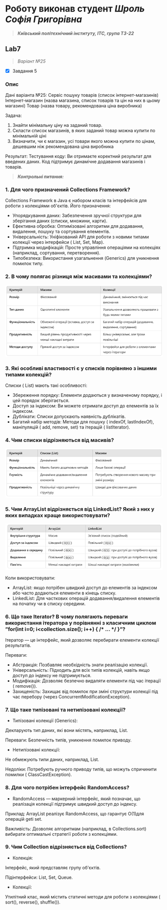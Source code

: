# Роботу виконав студент ***Шроль Софія Григорівна***
> ***Київський політехнічний інституту, ІТС, група ТЗ-22***
## Lab7

> *Варіант №25*
- [x] Завдання 5
### Опис
Дані варіанта №25: Сервіс пошуку товарів (список інтернет-магазинів)
Інтернет-магазин (назва магазина, список товарів та цін на них в цьому магазині)
Товар (назва товару, рекомендована ціна виробника)

Задача:
1) Знайти мінімальну ціну на заданий товар.
2) Скласти список магазинів, в яких заданий товар можна купити по мінімальній ціні
3) Визначити, чи є магазин, усі товари якого можна купити по цінам, дешевшим ніж рекомендована ціна виробника

Результат:
Тестування коду: Ви отримаєте коректний результат для введених даних. Код підтримує динамічне додавання магазинів і товарів.

> ***Контрольні питання:***

### 1. Для чого призначений Collections Framework?

Collections Framework в Java є набором класів та інтерфейсів для роботи з колекціями об'єктів. Його призначення:

- Упорядкування даних: Забезпечення зручної структури для зберігання даних (списки, множини, карти).
- Ефективна обробка: Оптимізовані алгоритми для додавання, видалення, пошуку та сортування елементів.
- Універсальність: Уніфікований API для роботи з новими типами колекції через інтерфейси ( List, Set, Map).
- Підтримка модифікацій: Просте управління операціями на колекціях (наприклад, сортування, перетворення).
- Типобезпека: Використання узагальнення (Generics) для уникнення помилок типу.

### 2. В чому полягає різниця між масивами та колекціями?

![img.png](img.png)

### 3. Які особливі властивості є у списків порівняно з іншими типами колекцій?

Списки ( List) мають такі особливості:

- Збереження порядку: Елементи додаються у визначеному порядку, і цей порядок зберігається.
- Доступ за індексом: Ви можете отримати доступ до елементів за їх індексом.
- Дублікати: Списки допускають наявність дублікатів.
- Багатий набір методів: Методи для пошуку ( indexOf, lastIndexOf), маніпуляцій ( add, remove, set) та ітерацій ( listIterator).

### 4. Чим списки відрізняються від масивів?

![img_1.png](img_1.png)

### 5. Чим ArrayList відрізняється від LinkedList? Який з них у яких випадках краще використовувати?

![img_2.png](img_2.png)

Коли використовувати:

- ArrayList: якщо потрібен швидкий доступ до елементів за індексом або часто додаються елементи в кінець списку.
- LinkedList: Для часткових операцій додавання/видалення елементів на початку чи в списку середини.

### 6. Що таке Iterator? В чому полягають переваги використання ітератора у порівнянні з класичним циклом ”for(int i=0; i<collection.size(); i++) { /* ... */  }”?

Ітератор — це інтерфейс, який дозволяє перебирати елементи колекції результатів.

Переваги:

- Абстракція: Позбавляє необхідність знати реалізацію колекції.
- Універсальність: Підходить для всіх типів колекцій, навіть якщо доступ до індексу не підтримується.
- Модифікація: Дозволяє безпечно видаляти елементи під час ітерації ( remove()).
- Захищеність: Захищає від помилок при зміні структури колекції під час перебору (через ConcurrentModificationException).

### 7. Що таке типізовані та нетипізовані колекції?

- Типізовані колекції (Generics):

Декларують тип даних, які вони містять, наприклад, List<String>.

Переваги: ​​Безпечність типів, уникнення помилок приводу.

- Нетипізовані колекції:

Не обмежують типи даних, наприклад, List.

Недоліки: Потребують ручного приводу типів, що можуть спричинити помилки ( ClassCastException).

### 8. Для чого потрібен інтерфейс RandomAccess?

- RandomAccess — маркерний інтерфейс, який позначає, що реалізація колекції підтримує швидкий доступ до індексу.

Приклад: ArrayList реалізує RandomAccess, що гарантує O(1)для операцій getі set.

Важливість: Дозволяє алгоритмам (наприклад, в Collections.sort) вибирати оптимальні стратегії роботи з колекціями.

### 9. Чим Collection відрізняється від Collections?

- Колекція:

Інтерфейс, який представляє групу об'єктів.

Підінтерфейси: List, Set, Queue.

- Колекції:

Утилітний клас, який містить статичні методи для роботи з колекціями ( sort(), reverse(), shuffle()).
